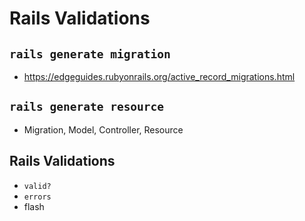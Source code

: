 # Rails Validations

## `rails generate migration`
  * https://edgeguides.rubyonrails.org/active_record_migrations.html

## `rails generate resource`
  * Migration, Model, Controller, Resource

## Rails Validations
  * `valid?`
  * `errors`
  * flash
